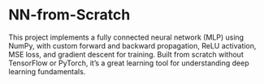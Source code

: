 # NN-from-Scratch
This project implements a fully connected neural network (MLP) using NumPy, with custom forward and backward propagation, ReLU activation, MSE loss, and gradient descent for training. Built from scratch without TensorFlow or PyTorch, it’s a great learning tool for understanding deep learning fundamentals.
